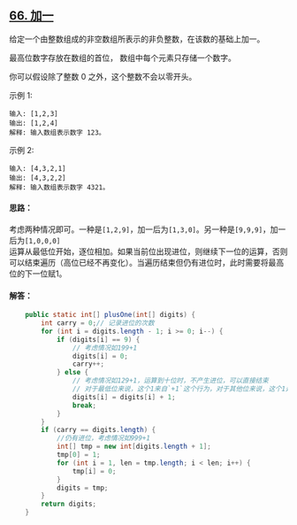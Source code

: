 ## [66. 加一](https://leetcode-cn.com/problems/plus-one/description/)
给定一个由整数组成的非空数组所表示的非负整数，在该数的基础上加一。

最高位数字存放在数组的首位， 数组中每个元素只存储一个数字。

你可以假设除了整数 0 之外，这个整数不会以零开头。

示例 1:
```
输入: [1,2,3]
输出: [1,2,4]
解释: 输入数组表示数字 123。
```
示例 2:
```
输入: [4,3,2,1]
输出: [4,3,2,2]
解释: 输入数组表示数字 4321。
```

#### 思路：
考虑两种情况即可。一种是`[1,2,9]`，加一后为`[1,3,0]`。另一种是`[9,9,9]`，加一后为`[1,0,0,0]`  
运算从最低位开始，逐位相加。如果当前位出现进位，则继续下一位的运算，否则可以结束遍历（高位已经不再变化）。当遍历结束但仍有进位时，此时需要将最高位的下一位赋1。

#### 解答：
```Java
    public static int[] plusOne(int[] digits) {
        int carry = 0;// 记录进位的次数
        for (int i = digits.length - 1; i >= 0; i--) {
            if (digits[i] == 9) {
                // 考虑情况如199+1
                digits[i] = 0;
                carry++;
            } else {
                // 考虑情况如129+1，运算到十位时，不产生进位，可以直接结束
                // 对于最低位来说，这个1来自`+1`这个行为，对于其他位来说，这个1是由于低位给的进位
                digits[i] = digits[i] + 1;
                break;
            }
        }
        if (carry == digits.length) {
            //仍有进位，考虑情况如999+1
            int[] tmp = new int[digits.length + 1];
            tmp[0] = 1;
            for (int i = 1, len = tmp.length; i < len; i++) {
                tmp[i] = 0;
            }
            digits = tmp;
        }
        return digits;
    }
```
